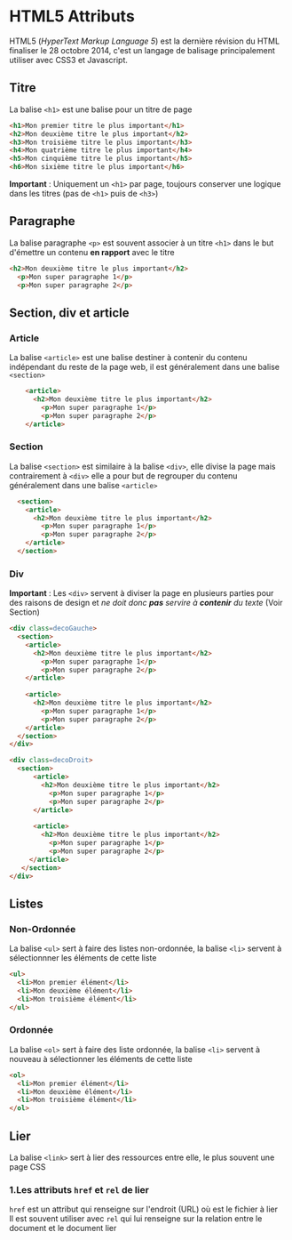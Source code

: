 # HTML5 Attributs
  
HTML5 (*HyperText Markup Language 5*) est la dernière révision du HTML finaliser le 28 octobre 2014, c'est un langage de balisage principalement utiliser avec CSS3 et Javascript.

## Titre

La balise `<h1>` est une balise pour un titre de page

```html
<h1>Mon premier titre le plus important</h1>
<h2>Mon deuxième titre le plus important</h2>
<h3>Mon troisième titre le plus important</h3>
<h4>Mon quatrième titre le plus important</h4>
<h5>Mon cinquième titre le plus important</h5>
<h6>Mon sixième titre le plus important</h6>
```

**Important** : Uniquement un `<h1>` par page, toujours conserver une logique dans les titres (pas de `<h1>` puis de `<h3>`)

## Paragraphe

La balise paragraphe `<p>` est souvent associer à un titre `<h1>` dans le but d'émettre un contenu **en rapport** avec le titre

```html
<h2>Mon deuxième titre le plus important</h2>
  <p>Mon super paragraphe 1</p>
  <p>Mon super paragraphe 2</p>
```

## Section, div et article

### Article

La balise `<article>` est une balise destiner à contenir du contenu indépendant du reste de la page web, il est généralement dans une balise `<section>`


```html
    <article>
      <h2>Mon deuxième titre le plus important</h2>
        <p>Mon super paragraphe 1</p>
        <p>Mon super paragraphe 2</p>
    </article>
```

### Section

La balise `<section>` est similaire à la balise `<div>`, elle divise la page mais contrairement à `<div>` elle a pour but de regrouper du contenu généralement dans une balise `<article>`

```html
  <section>
    <article>
      <h2>Mon deuxième titre le plus important</h2>
        <p>Mon super paragraphe 1</p>
        <p>Mon super paragraphe 2</p>
    </article>
  </section>
```


### Div

**Important** : Les `<div>` servent à diviser la page en plusieurs parties pour des raisons de design et *ne doit donc **pas** servire à **contenir** du texte* (Voir Section) 

```html
<div class=decoGauche>
  <section>
    <article>
      <h2>Mon deuxième titre le plus important</h2>
        <p>Mon super paragraphe 1</p>
        <p>Mon super paragraphe 2</p>
    </article>
    
    <article>
      <h2>Mon deuxième titre le plus important</h2>
        <p>Mon super paragraphe 1</p>
        <p>Mon super paragraphe 2</p>
    </article>
  </section>
</div>

<div class=decoDroit>
  <section>
      <article>
        <h2>Mon deuxième titre le plus important</h2>
          <p>Mon super paragraphe 1</p>
          <p>Mon super paragraphe 2</p>
      </article>
    
      <article>
        <h2>Mon deuxième titre le plus important</h2>
          <p>Mon super paragraphe 1</p>
          <p>Mon super paragraphe 2</p>
     </article>
   </section>
</div>
```

## Listes

### Non-Ordonnée

La balise `<ul>` sert à faire des listes non-ordonnée, la balise `<li>` servent à sélectionnner les éléments de cette liste

```html
<ul>
  <li>Mon premier élément</li>
  <li>Mon deuxième élément</li>
  <li>Mon troisième élément</li>
</ul>
```

### Ordonnée

La balise `<ol>` sert à faire des liste ordonnée, la balise `<li>` servent à nouveau à sélectionner les éléments de cette liste

```html
<ol>
  <li>Mon premier élément</li>
  <li>Mon deuxième élément</li>
  <li>Mon troisième élément</li>
</ol>
```

## Lier

La balise `<link>` sert à lier des ressources entre elle, le plus souvent une page CSS

### 1.Les attributs `href` et `rel` de lier

`href` est un attribut qui renseigne sur l'endroit (URL) où est le fichier à lier  
Il est souvent utiliser avec `rel` qui lui renseigne sur la relation entre le document et le document lier

